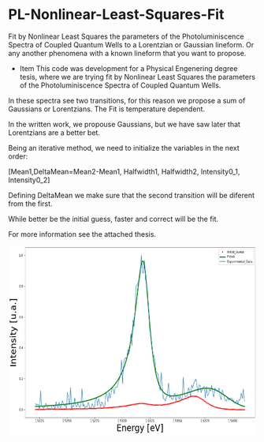 # PL-Nonlinear-Least-Squares-Fit
Fit by Nonlinear Least Squares the parameters of the Photoluminiscence Spectra of Coupled Quantum Wells to a Lorentzian or Gaussian lineform. Or any another phenomena with a known lineform that you want to propose.


* Item This code was development for a Physical Engenering degree tesis, where we are trying fit by Nonlinear Least Squares the parameters of the Photoluminiscence Spectra of Coupled Quantum Wells.

In these spectra see two transitions, for this reason we propose a sum of Gaussians or Lorentzians. The Fit is temperature dependent.

In the written work, we propouse Gaussians, but we have saw later that Lorentzians are a better bet.

Being an iterative method, we need to initialize the variables in the next order:
    
   [Mean1,DeltaMean=Mean2-Mean1, Halfwidth1, Halfwidth2, Intensity0_1, Intensity0_2]
   
Defining DeltaMean we make sure that the second transition will be diferent from the
first.

While better be the initial guess, faster and correct will be the fit.

For more information see the attached thesis.

<p align="center">
  <img width="600" height="385" src="Example_PL_NLS_Fit/Example_CQW_PL_Nonlinear_Least_Squares_Fit.png">
</p>
